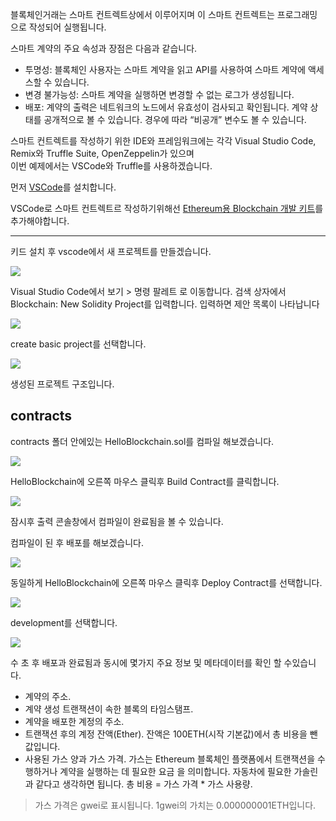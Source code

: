 블록체인거래는 스마트 컨트렉트상에서 이루어지며 이 스마트 컨트렉트는 프로그래밍으로 작성되어 실행됩니다. 

스마트 계약의 주요 속성과 장점은 다음과 같습니다. 
* 투명성: 블록체인 사용자는 스마트 계약을 읽고 API를 사용하여 스마트 계약에 액세스할 수 있습니다.
* 변경 불가능성: 스마트 계약을 실행하면 변경할 수 없는 로그가 생성됩니다.
* 배포: 계약의 출력은 네트워크의 노드에서 유효성이 검사되고 확인됩니다. 계약 상태를 공개적으로 볼 수 있습니다. 경우에 따라 “비공개” 변수도 볼 수 있습니다.


스마트 컨트렉트를 작성하기 위한 IDE와 프레임워크에는 각각 Visual Studio Code, Remix와 Truffle Suite, OpenZeppelin가 있으며  
이번 예제에서는 VSCode와 Truffle를 사용하겠습니다.

먼저 [VSCode](https:// "https://code.visualstudio.com/download")를 설치합니다. 

VSCode로 스마트 컨트렉트르 작성하기위해선 [Ethereum용 Blockchain 개발 키트](https:// "https://marketplace.visualstudio.com/items?itemName=AzBlockchain.azure-blockchain")를 추가해야합니다. 

----

키드 설치 후 vscode에서 새 프로젝트를 만들겠습니다. 

![](https://i.esdrop.com/d/f/5BqG1Oh0zF/94DgEgJrZl.png)

Visual Studio Code에서 보기 > 명령 팔레트 로 이동합니다. 검색 상자에서 Blockchain: New Solidity Project를 입력합니다. 입력하면 제안 목록이 나타납니다

![](https://i.esdrop.com/d/f/5BqG1Oh0zF/QauJ73ETmV.png)

create basic project를 선택합니다. 

![](https://i.esdrop.com/d/f/5BqG1Oh0zF/yD03jNiM09.png)

생성된 프로젝트 구조입니다. 


contracts
--
contracts 폴더 안에있는 HelloBlockchain.sol를 컴파일 해보겠습니다. 

![](https://i.esdrop.com/d/f/5BqG1Oh0zF/Gt3QuayCKG.png )

HelloBlockchain에 오른쪽 마우스 클릭후 Build Contract를 클릭합니다. 

![](https://i.esdrop.com/d/f/5BqG1Oh0zF/NSb48z2Ulb.png)

잠시후 출력 콘솔창에서 컴파일이 완료됨을 볼 수 있습니다. 

컴파일이 된 후 배포를 해보겠습니다. 

![](https://i.esdrop.com/d/f/5BqG1Oh0zF/Gt3QuayCKG.png )

동일하게 HelloBlockchain에 오른쪽 마우스 클릭후 Deploy Contract를 선택합니다. 

![](https://i.esdrop.com/d/f/5BqG1Oh0zF/6Ij9alrsYr.png )

development를 선택합니다. 

![](https://i.esdrop.com/d/f/5BqG1Oh0zF/grNBIp8GQy.png)

수 초 후 배포과 완료됨과 동시에 몇가지 주요 정보 및 메타데이터를 확인 할 수있습니다. 

* 계약의 주소.
* 계약 생성 트랜잭션이 속한 블록의 타임스탬프.
* 계약을 배포한 계정의 주소.
* 트랜잭션 후의 계정 잔액(Ether). 잔액은 100ETH(시작 기본값)에서 총 비용을 뺀 값입니다.
* 사용된 가스 양과 가스 가격. 가스는 Ethereum 블록체인 플랫폼에서 트랜잭션을 수행하거나 계약을 실행하는 데 필요한 요금 	을 의미합니다. 자동차에 필요한 가솔린과 같다고 생각하면 됩니다. 총 비용 = 가스 가격 * 가스 사용량.

<blockquote>
	가스 가격은 gwei로 표시됩니다. 1gwei의 가치는 0.000000001ETH입니다.
	</blockquote>
